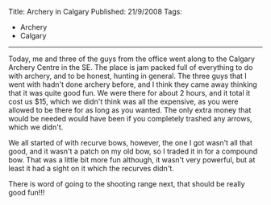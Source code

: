 Title: Archery in Calgary
Published: 21/9/2008
Tags:
- Archery
- Calgary
---

Today, me and three of the guys from the office went along to the Calgary Archery Centre in the SE. The place is jam packed full of everything to do with archery, and to be honest, hunting in general. The three guys that I went with hadn't done archery before, and I think they came away thinking that it was quite good fun. We were there for about 2 hours, and it total it cost us $15, which we didn't think was all the expensive, as you were allowed to be there for as long as you wanted. The only extra money that would be needed would have been if you completely trashed any arrows, which we didn't.

We all started of with recurve bows, however, the one I got wasn't all that good, and it wasn't a patch on my old bow, so I traded it in for a compound bow. That was a little bit more fun although, it wasn't very powerful, but at least it had a sight on it which the recurves didn't.

There is word of going to the shooting range next, that should be really good fun!!!
